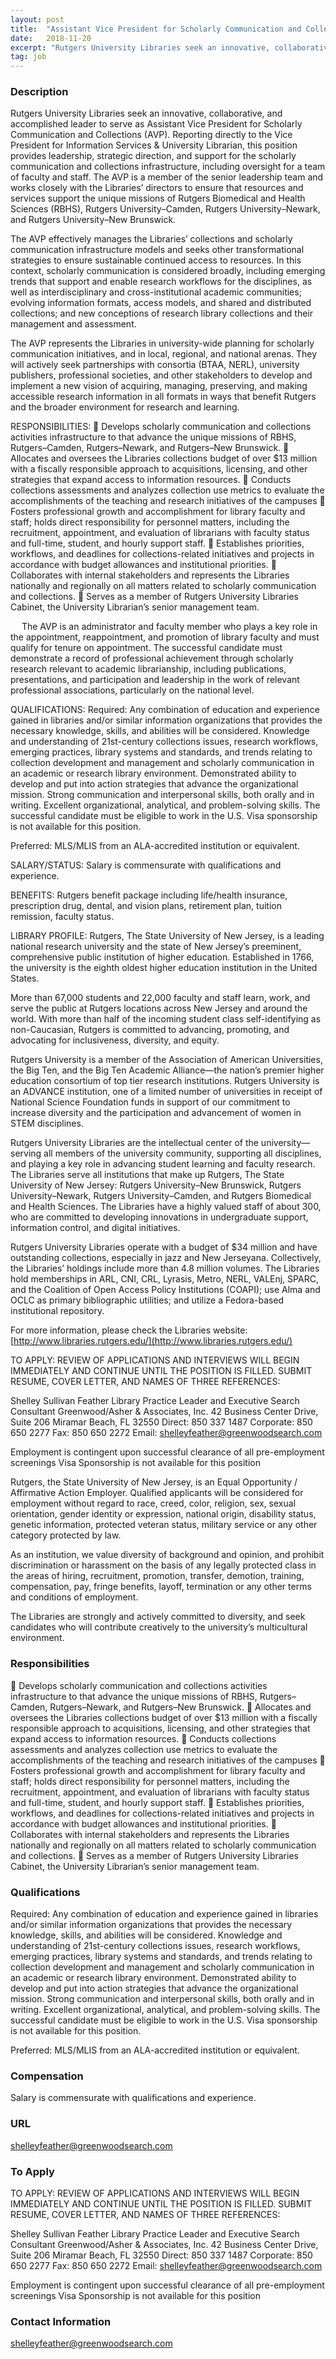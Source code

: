 ```yaml
---
layout: post
title:  "Assistant Vice President for Scholarly Communication and Collections - Rutgers University Libraries"
date:   2018-11-20
excerpt: "Rutgers University Libraries seek an innovative, collaborative, and accomplished leader to serve as Assistant Vice President for Scholarly Communication and Collections (AVP). Reporting directly to the Vice President for Information Services & University Librarian, this position provides leadership, strategic direction, and support for the scholarly communication and collections infrastructure, including..."
tag: job
---
```


### Description   

Rutgers University Libraries seek an innovative, collaborative, and accomplished leader to serve as Assistant Vice President for Scholarly Communication and Collections (AVP). Reporting directly to the Vice President for Information Services & University Librarian, this position provides leadership, strategic direction, and support for the scholarly communication and collections infrastructure, including oversight for a team of faculty and staff. The AVP is a member of the senior leadership team and works closely with the Libraries’ directors to ensure that resources and services support the unique missions of Rutgers Biomedical and Health Sciences (RBHS), Rutgers University–Camden, Rutgers University–Newark, and Rutgers University–New Brunswick. 

The AVP effectively manages the Libraries’ collections and scholarly communication infrastructure models and seeks other transformational strategies to ensure sustainable continued access to resources. In this context, scholarly communication is considered broadly, including emerging trends that support and enable research workflows for the disciplines, as well as interdisciplinary and cross-institutional academic communities; evolving information formats, access models, and shared and distributed collections; and new conceptions of research library collections and their management and assessment.

The AVP represents the Libraries in university-wide planning for scholarly communication initiatives, and in local, regional, and national arenas. They will actively seek partnerships with consortia (BTAA, NERL), university publishers, professional societies, and other stakeholders to develop and implement a new vision of acquiring, managing, preserving, and making accessible research information in all formats in ways that benefit Rutgers and the broader environment for research and learning.

RESPONSIBILITIES: 
	Develops scholarly communication and collections activities infrastructure to that advance the unique missions of RBHS, Rutgers–Camden, Rutgers–Newark, and Rutgers–New Brunswick.
	Allocates and oversees the Libraries collections budget of over $13 million with a fiscally responsible approach to acquisitions, licensing, and other strategies that expand access to information resources.
	Conducts collections assessments and analyzes collection use metrics to evaluate the accomplishments of the teaching and research initiatives of the campuses 
	Fosters professional growth and accomplishment for library faculty and staff; holds direct responsibility for personnel matters, including the recruitment, appointment, and evaluation of librarians with faculty status and full-time, student, and hourly support staff. 
	Establishes priorities, workflows, and deadlines for collections-related initiatives and projects in accordance with budget allowances and institutional priorities.
	Collaborates with internal stakeholders and represents the Libraries nationally and regionally on all matters related to scholarly communication  and collections.
	Serves as a member of Rutgers University Libraries Cabinet, the University Librarian’s senior management team.

 
The AVP is an administrator and faculty member who plays a key role in the appointment, reappointment, and promotion of library faculty and must qualify for tenure on appointment. The successful candidate must demonstrate a record of professional achievement through scholarly research relevant to academic librarianship, including publications, presentations, and participation and leadership in the work of relevant professional associations, particularly on the national level.

QUALIFICATIONS: 
Required: Any combination of education and experience gained in libraries and/or similar information organizations that provides the necessary knowledge, skills, and abilities will be considered. Knowledge and understanding of 21st-century collections issues, research workflows, emerging practices, library systems and standards, and trends relating to collection development and management and scholarly communication in an academic or research library environment. Demonstrated ability to develop and put into action strategies that advance the organizational mission. Strong communication and interpersonal skills, both orally and in writing. Excellent organizational, analytical, and problem-solving skills. The successful candidate must be eligible to work in the U.S.  Visa sponsorship is not available for this position.

Preferred: MLS/MLIS from an ALA-accredited institution or equivalent. 

SALARY/STATUS: Salary is commensurate with qualifications and experience.

BENEFITS: Rutgers benefit package including life/health insurance, prescription drug, dental, and vision plans, retirement plan, tuition remission, faculty status.

LIBRARY PROFILE: Rutgers, The State University of New Jersey, is a leading national research university and the state of New Jersey’s preeminent, comprehensive public institution of higher education. Established in 1766, the university is the eighth oldest higher education institution in the United States. 

More than 67,000 students and 22,000 faculty and staff learn, work, and serve the public at Rutgers locations across New Jersey and around the world. With more than half of the incoming student class self-identifying as non-Caucasian, Rutgers is committed to advancing, promoting, and advocating for inclusiveness, diversity, and equity. 

Rutgers University is a member of the Association of American Universities, the Big Ten, and the Big Ten Academic Alliance—the nation’s premier higher education consortium of top tier research institutions. Rutgers University is an ADVANCE institution, one of a limited number of universities in receipt of National Science Foundation funds in support of our commitment to increase diversity and the participation and advancement of women in STEM disciplines.
 
Rutgers University Libraries are the intellectual center of the university—serving all members of the university community, supporting all disciplines, and playing a key role in advancing student learning and faculty research. The Libraries serve all institutions that make up Rutgers, The State University of New Jersey: Rutgers University–New Brunswick, Rutgers University–Newark, Rutgers University–Camden, and Rutgers Biomedical and Health Sciences. The Libraries have a highly valued staff of about 300, who are committed to developing innovations in undergraduate support, information control, and digital initiatives. 

Rutgers University Libraries operate with a budget of $34 million and have outstanding collections, especially in jazz and New Jerseyana. Collectively, the Libraries’ holdings include more than 4.8 million volumes. The Libraries hold memberships in ARL, CNI, CRL, Lyrasis, Metro, NERL, VALEnj, SPARC, and the Coalition of Open Access Policy Institutions (COAPI); use Alma and OCLC as primary bibliographic utilities; and utilize a Fedora-based institutional repository.
 
For more information, please check the Libraries website: [http://www.libraries.rutgers.edu/](http://www.libraries.rutgers.edu/)
 
TO APPLY: REVIEW OF APPLICATIONS AND INTERVIEWS WILL BEGIN IMMEDIATELY AND CONTINUE UNTIL THE POSITION IS FILLED. SUBMIT RESUME, COVER LETTER, AND NAMES OF THREE REFERENCES: 

Shelley Sullivan Feather
Library Practice Leader and Executive Search Consultant
Greenwood/Asher & Associates, Inc.
42 Business Center Drive, Suite 206
Miramar Beach, FL 32550
Direct: 850 337 1487
Corporate: 850 650 2277
Fax: 850 650 2272
Email: shelleyfeather@greenwoodsearch.com

 

Employment is contingent upon successful clearance of all pre-employment screenings
Visa Sponsorship is not available for this position


Rutgers, the State University of New Jersey, is an Equal Opportunity / Affirmative Action Employer. Qualified applicants will be considered for employment without regard to race, creed, color, religion, sex, sexual orientation, gender identity or expression, national origin, disability status, genetic information, protected veteran status, military service or any other category protected by law. 

As an institution, we value diversity of background and opinion, and prohibit discrimination or harassment on the basis of any legally protected class in the areas of hiring, recruitment, promotion, transfer, demotion, training, compensation, pay, fringe benefits, layoff, termination or any other terms and conditions of employment.
 
 The Libraries are strongly and actively committed to diversity, and seek candidates who will contribute creatively to the university’s multicultural environment.




### Responsibilities   

	Develops scholarly communication and collections activities infrastructure to that advance the unique missions of RBHS, Rutgers–Camden, Rutgers–Newark, and Rutgers–New Brunswick.
	Allocates and oversees the Libraries collections budget of over $13 million with a fiscally responsible approach to acquisitions, licensing, and other strategies that expand access to information resources.
	Conducts collections assessments and analyzes collection use metrics to evaluate the accomplishments of the teaching and research initiatives of the campuses 
	Fosters professional growth and accomplishment for library faculty and staff; holds direct responsibility for personnel matters, including the recruitment, appointment, and evaluation of librarians with faculty status and full-time, student, and hourly support staff. 
	Establishes priorities, workflows, and deadlines for collections-related initiatives and projects in accordance with budget allowances and institutional priorities.
	Collaborates with internal stakeholders and represents the Libraries nationally and regionally on all matters related to scholarly communication  and collections.
	Serves as a member of Rutgers University Libraries Cabinet, the University Librarian’s senior management team.



### Qualifications   

Required: Any combination of education and experience gained in libraries and/or similar information organizations that provides the necessary knowledge, skills, and abilities will be considered. Knowledge and understanding of 21st-century collections issues, research workflows, emerging practices, library systems and standards, and trends relating to collection development and management and scholarly communication in an academic or research library environment. Demonstrated ability to develop and put into action strategies that advance the organizational mission. Strong communication and interpersonal skills, both orally and in writing. Excellent organizational, analytical, and problem-solving skills. The successful candidate must be eligible to work in the U.S.  Visa sponsorship is not available for this position.

Preferred: MLS/MLIS from an ALA-accredited institution or equivalent. 




### Compensation   

Salary is commensurate with qualifications and experience.




### URL   

shelleyfeather@greenwoodsearch.com

### To Apply   

TO APPLY: REVIEW OF APPLICATIONS AND INTERVIEWS WILL BEGIN IMMEDIATELY AND CONTINUE UNTIL THE POSITION IS FILLED. SUBMIT RESUME, COVER LETTER, AND NAMES OF THREE REFERENCES: 


Shelley Sullivan Feather
Library Practice Leader and Executive Search Consultant
Greenwood/Asher & Associates, Inc.
42 Business Center Drive, Suite 206
Miramar Beach, FL 32550
Direct: 850 337 1487
Corporate: 850 650 2277
Fax: 850 650 2272
Email: shelleyfeather@greenwoodsearch.com

 

Employment is contingent upon successful clearance of all pre-employment screenings
Visa Sponsorship is not available for this position






### Contact Information   

 shelleyfeather@greenwoodsearch.com

